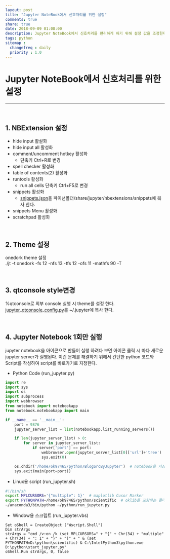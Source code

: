 ```yaml
---
layout: post
title: "Jupyter NoteBook에서 신호처리를 위한 설정"
comments: true
share: true
date: 2018-09-09 01:08:00
description: Jupyter NoteBook에서 신호처리를 편리하게 하기 위해 설정 값을 조정한다.
tags: python
sitemap :
  changefreq : daily
  priority : 1.0
---
```


# Jupyter NoteBook에서 신호처리를 위한 설정
---

<br>

## 1. NBExtension 설정
  * hide input 활설화
  * hide input all 활성화
  * comment/uncomment hotkey 활성화
    * 단축키 Ctrl+R로 변경
  * spell checker 활성화
  * table of contents(2) 활성화
  * runtools 활성화
    * run all cells 단축키 Ctrl+F5로 변경
  * snippets 활성화
    * [snippets.json](/assets/data/SettingJupyterNotebook/snippets.json)을 파이선폴더/share/jupyter/nbextensions/snippets에 복사 한다.
  * snippets Menu 활성화
  * scratchpad 활성화

<br>

## 2. Theme 설정
onedork theme 설정  
./jt -t onedork -fs 12 -nfs 13 -tfs 12 -ofs 11 -mathfs 90 -T

<br>

## 3. qtconsole style변경
%qtconsole로 외부 console 실행 시 theme를 설정 한다.  
[jupyter_qtconsole_config.py](/assets/data/SettingJupyterNotebook/jupyter_qtconsole_config.py)를 ~/.jupyter에 복사 한다.

<br>

## 4. Jupyter Notebook 1회만 실행
jupyter notebook을 아이콘으로 만들어 실행 하려다 보면 아이콘 클릭 시 마다 새로운 jupyter server가 실행된다. 이런 문제를 해결하기 위해서 간단한 python 코드와 Script를 작성하여 script를 바로가기로 지정한다.
  
  * Python Code (run_jupyter.py)
  
``` python
import re
import sys
import os
import subprocess
import webbrowser
from notebook import notebookapp
from notebook.notebookapp import main

if __name__ == '__main__':
    port = 9876
    jupyter_server_list = list(notebookapp.list_running_servers())

    if len(jupyter_server_list) > 0:
        for server in jupyter_server_list:
            if server['port'] == port:
                webbrowser.open(jupyter_server_list[0]['url']+'tree')
                sys.exit(0)

    os.chdir('/home/ok97465/python/BlogSrcByJupyter')  # notebook을 저장할 폴더
    sys.exit(main(port=port))
```

  * Linux용 script (run_jupyter.sh)
  
```bash
#!/bin/sh
export MPLCURSORS='{"multiple": 1}'  # maplotlib Cusor Marker
export PYTHONPATH=/home/ok97465/python/scientific  # oklib를 포함하는 폴더  
~/anaconda3/bin/python ~/python/run_jupyter.py
```

  * Window용 스크립트 (run_jupyter.vbs)
  
```
Set oShell = CreateObject ("Wscript.Shell")
Dim strArgs
strArgs = "cmd /v:on /k (set MPLCURSORS=" + "{" + Chr(34) + "multiple" + Chr(34) + ": 1" + "}" + ")" + " & (set PYTHONPATH=D:\python\scientific) & C:\IntelPython3\python.exe D:\python\start_jupyter.py"
oShell.Run strArgs, 0, false
```